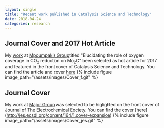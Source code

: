 ```yaml
---
layout: single
title: "Recent work published in Catalysis Science and Technology"
date: 2018-04-24
categories: research
---
```

## Journal Cover and 2017 Hot Article
My [work](http://pubs.rsc.org/-/content/articlehtml/2017/cy/c7cy01810j) at [Mpoumpakis Group](http://www.mpourmpakis.com/)titled "Elucidating the role of oxygen coverage in CO<sub>2</sub> reduction on Mo<sub>2</sub>C" been selected as hot article for 2017 and featured in the front cover of Catalysis Science and Technology. You can find the article and cover [here](http://pubs.rsc.org/en/content/articlelanding/2017/cy/c7cy01810j#!divAbstract)
{% include figure image_path="/assets/images/Cover_f.gif" %}

## Journal Cover 
My work at [Major Group](http://www.themajorgroup.org/) was selected to be higlighted on the front cover of Journal of The Electrochemical Eociety. You can find the cover [here] (http://jes.ecsdl.org/content/164/1.cover-expansion) 
{% include figure image_path="/assets/images/Cover_jes.gif" %}


